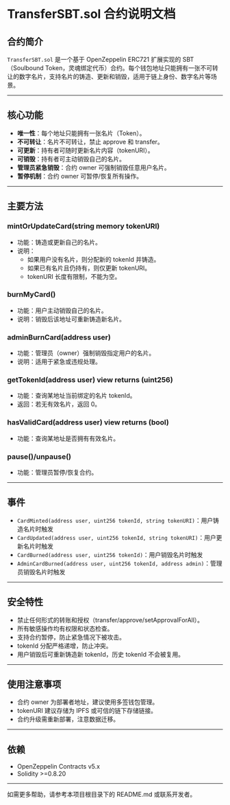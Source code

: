 # TransferSBT.sol 合约说明文档

## 合约简介

`TransferSBT.sol` 是一个基于 OpenZeppelin ERC721 扩展实现的 SBT（Soulbound Token，灵魂绑定代币）合约。每个钱包地址只能拥有一张不可转让的数字名片，支持名片的铸造、更新和销毁，适用于链上身份、数字名片等场景。

---

## 核心功能

- **唯一性**：每个地址只能拥有一张名片（Token）。
- **不可转让**：名片不可转让，禁止 approve 和 transfer。
- **可更新**：持有者可随时更新名片内容（tokenURI）。
- **可销毁**：持有者可主动销毁自己的名片。
- **管理员紧急销毁**：合约 owner 可强制销毁任意用户名片。
- **暂停机制**：合约 owner 可暂停/恢复所有操作。

---

## 主要方法

### mintOrUpdateCard(string memory tokenURI)
- 功能：铸造或更新自己的名片。
- 说明：
  - 如果用户没有名片，则分配新的 tokenId 并铸造。
  - 如果已有名片且仍持有，则仅更新 tokenURI。
  - tokenURI 长度有限制，不能为空。

### burnMyCard()
- 功能：用户主动销毁自己的名片。
- 说明：销毁后该地址可重新铸造新名片。

### adminBurnCard(address user)
- 功能：管理员（owner）强制销毁指定用户的名片。
- 说明：适用于紧急或违规处理。

### getTokenId(address user) view returns (uint256)
- 功能：查询某地址当前绑定的名片 tokenId。
- 返回：若无有效名片，返回 0。

### hasValidCard(address user) view returns (bool)
- 功能：查询某地址是否拥有有效名片。

### pause()/unpause()
- 功能：管理员暂停/恢复合约。

---

## 事件
- `CardMinted(address user, uint256 tokenId, string tokenURI)`：用户铸造名片时触发
- `CardUpdated(address user, uint256 tokenId, string tokenURI)`：用户更新名片时触发
- `CardBurned(address user, uint256 tokenId)`：用户销毁名片时触发
- `AdminCardBurned(address user, uint256 tokenId, address admin)`：管理员销毁名片时触发

---

## 安全特性
- 禁止任何形式的转账和授权（transfer/approve/setApprovalForAll）。
- 所有敏感操作均有权限和状态检查。
- 支持合约暂停，防止紧急情况下被攻击。
- tokenId 分配严格递增，防止冲突。
- 用户销毁后可重新铸造新 tokenId，历史 tokenId 不会被复用。

---

## 使用注意事项
- 合约 owner 为部署者地址，建议使用多签钱包管理。
- tokenURI 建议存储为 IPFS 或可信的链下存储链接。
- 合约升级需重新部署，注意数据迁移。

---

## 依赖
- OpenZeppelin Contracts v5.x
- Solidity >=0.8.20

---

如需更多帮助，请参考本项目根目录下的 README.md 或联系开发者。
